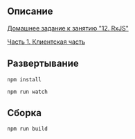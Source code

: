 ## Описание

[Домашнее задание к занятию "12. RxJS"](https://github.com/netology-code/ahj-homeworks/tree/video/rxjs)

[Часть 1. Клиентская часть](https://github.com/SirPen9uin/ahj_polling_front)

## Развертывание

```npm install```

```npm run watch```

## Сборка

```npm run build```
